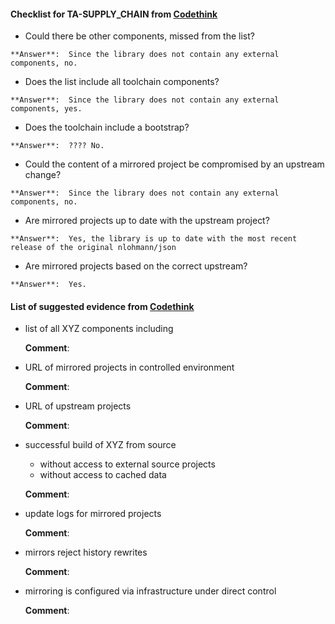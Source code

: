#### Checklist for TA-SUPPLY_CHAIN from [Codethink](https://codethinklabs.gitlab.io/trustable/trustable/print_page.html)

*    Could there be other components, missed from the list?

    **Answer**:  Since the library does not contain any external components, no.

*    Does the list include all toolchain components?

    **Answer**:  Since the library does not contain any external components, yes.

*    Does the toolchain include a bootstrap?

    **Answer**:  ???? No.

*    Could the content of a mirrored project be compromised by an upstream change?

    **Answer**:  Since the library does not contain any external components, no.

*    Are mirrored projects up to date with the upstream project?

    **Answer**:  Yes, the library is up to date with the most recent release of the original nlohmann/json

*    Are mirrored projects based on the correct upstream?

    **Answer**:  Yes.

#### List of suggested evidence from [Codethink](https://codethinklabs.gitlab.io/trustable/trustable/print_page.html)

* list of all XYZ components including

    **Comment**:

* URL of mirrored projects in controlled environment

    **Comment**:

* URL of upstream projects

    **Comment**:

* successful build of XYZ from source
    * without access to external source projects
    * without access to cached data

    **Comment**:

* update logs for mirrored projects

    **Comment**:

* mirrors reject history rewrites

    **Comment**:

* mirroring is configured via infrastructure under direct control

    **Comment**:

